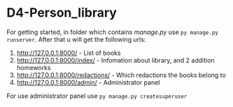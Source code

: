 # D4-Person_library
For getting started, in folder which contains _manage.py_ use `py manage.py runserver`.
After that u will get the following urls:

  1.  http://127.0.0.1:8000/ - List of books
  2.  http://127.0.0.1:8000/index/ - Infomation about library, and 2 addition homeworks
  3.  http://127.0.0.1:8000/redactions/ - Which redactions the books belong to
  4.  http://127.0.0.1:8000/admin/ - Administrator panel
  
For use administrator panel use `py manage.py createsuperuser`
